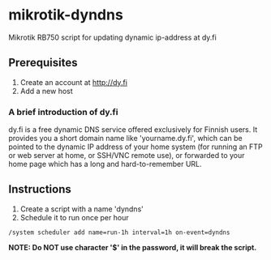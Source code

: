 # mikrotik-dyndns
Mikrotik RB750 script for updating dynamic ip-address at dy.fi

## Prerequisites

1. Create an account at http://dy.fi
2. Add a new host

### A brief introduction of dy.fi

dy.fi is a free dynamic DNS service offered exclusively for Finnish users.
It provides you a short domain name like 'yourname.dy.fi', which can be
pointed to the dynamic IP address of your home system (for running an FTP or
web server at home, or SSH/VNC remote use), or forwarded to your home page
which has a long and hard-to-remember URL.

## Instructions

1. Create a script with a name 'dyndns'
2. Schedule it to run once per hour
```
/system scheduler add name=run-1h interval=1h on-event=dyndns
```

**NOTE: Do NOT use character '$' in the  password, it will break the script.** 
